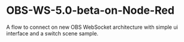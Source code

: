 # OBS-WS-5.0-beta-on-Node-Red
A flow to connect on new OBS WebSocket architecture with simple ui interface and a switch scene sample.
